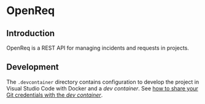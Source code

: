 # OpenReq

## Introduction
OpenReq is a REST API for managing incidents and requests in projects.

## Development

The `.devcontainer` directory contains configuration to develop the project in
Visual Studio Code with Docker and a *dev container*. See
[how to share your Git credentials with the *dev container*](https://code.visualstudio.com/remote/advancedcontainers/sharing-git-credentials).


